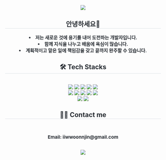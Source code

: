 <div align="center">
    <img src="https://capsule-render.vercel.app/api?type=soft&color=9aeacf&height=180&text=hi%20there!%20I'm%20iwon&animation=fadeIn&fontColor=777bb1&fontSize=70" />
</div>
<div align="center"> 
    <h2 style="border-bottom: 1px solid #d8dee4; color: #282d33;"> 안녕하세요🐲 </h2>  
    <div style="font-weight: 700; font-size: 15px; text-align: center; color: #282d33;">
        <li> 저는 새로운 것에 용기를 내어 도전하는 개발자입니다.</li>
        <li> 함께 지식을 나누고 배움에 욕심이 많습니다.</li>
        <li> 계획적이고 맡은 일에 책임감을 갖고 끝까지 완주할 수 있습니다.</li>
    </div> 
</div>
<div align="center">
    <h2 style="border-bottom: 1px solid #d8dee4; color: #282d33;"> 🛠️ Tech Stacks </h2> 
    <br> 
    <div style="margin: 0 auto; text-align: center;" align="center">
        <img src="https://img.shields.io/badge/IOS-000000?style=flat-square&logo=IOS&logoColor=white">
        <img src="https://img.shields.io/badge/Git-F05032?style=flat-square&logo=Git&logoColor=white">
        <img src="https://img.shields.io/badge/Notion-000000?style=flat-square&logo=Notion&logoColor=white">
        <img src="https://img.shields.io/badge/Python-3776AB?style=flat-square&logo=Python&logoColor=white">
        <img src="https://img.shields.io/badge/PyTorch-EE4C2C?style=flat-square&logo=PyTorch&logoColor=white">
        <br/>
        <img src="https://img.shields.io/badge/Slack-4A154B?style=flat-square&logo=Slack&logoColor=white">
        <img src="https://img.shields.io/badge/Swift-F05138?style=flat-square&logo=Swift&logoColor=white">
        <img src="https://img.shields.io/badge/C-A8B9CC?style=flat-square&logo=C&logoColor=white">
        <img src="https://img.shields.io/badge/Java-007396?style=flat-square&logo=Java&logoColor=white">
        <img src="https://img.shields.io/badge/Firebase-FFCA28?style=flat-square&logo=Firebase&logoColor=white">
        <br/>
        <img src="https://img.shields.io/badge/Github-181717?style=flat-square&logo=Github&logoColor=white">
        <img src="https://img.shields.io/badge/Figma-F24E1E?style=flat-square&logo=Figma&logoColor=white">
    </div>
</div>
<div align="center">
    <h2 style="border-bottom: 1px solid #d8dee4; color: #282d33;"> 🧑‍💻 Contact me </h2> 
    <br> 
    <div align="center">
        <p style="font-weight: 700; font-size: 15px; color: #282d33;">Email: iiwwoonnjin@gmail.com</p>
    </div>
    <br> 
    <div align="center">
        <a href="https://hits.seeyoufarm.com">
            <img src="https://hits.seeyoufarm.com/api/count/incr/badge.svg?url=https%3A%2F%2Fgithub.com%2FDevIwon%2F&count_bg=%23000000&title_bg=%23000000&icon=github.svg&icon_color=%23FFFFFF&title=GitHub&edge_flat=false"/>
        </a>
    </div> 
</div>
